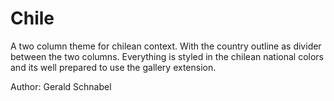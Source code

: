 # Chile

A two column theme for chilean context. With the country outline as divider
between the two columns. Everything is styled in the chilean national colors
and its well prepared to use the gallery extension.

Author: Gerald Schnabel
